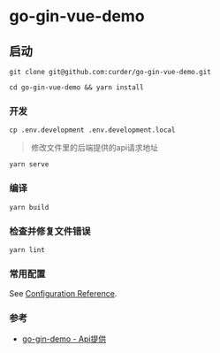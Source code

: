 # go-gin-vue-demo

## 启动
```    
git clone git@github.com:curder/go-gin-vue-demo.git

cd go-gin-vue-demo && yarn install
```

### 开发

```
cp .env.development .env.development.local
```

> 修改文件里的后端提供的api请求地址 

```
yarn serve
```


### 编译
```
yarn build
```

### 检查并修复文件错误
```
yarn lint
```

### 常用配置
See [Configuration Reference](https://cli.vuejs.org/config/).
                                                      
### 参考

- [go-gin-demo - Api提供](https://github.com/curder/go-gin-demo)
